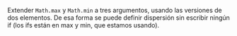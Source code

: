 Extender `Math.max` y `Math.min` a tres argumentos, usando las versiones de dos elementos. De esa forma se puede definir dispersión sin escribir ningún if (los ifs están en max y min, que estamos usando).

